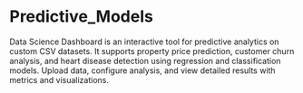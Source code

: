 # Predictive_Models
Data Science Dashboard is an interactive tool for predictive analytics on custom CSV datasets. It supports property price prediction, customer churn analysis, and heart disease detection using regression and classification models. Upload data, configure analysis, and view detailed results with metrics and visualizations.
